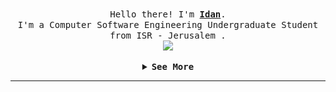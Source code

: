 <p align="center">
  <br>
  <samp>
    Hello there! I'm <b><a rel="nofollow noopener noreferrer" target="_blank" href="https://tanx.dev">Idan</a></b>.
    <br>I'm a Computer Software Engineering Undergraduate Student from ISR - Jerusalem .<br>

</samp>

  <img src="https://media1.giphy.com/media/U3ePc8qMw4zdRhPiF0/giphy.gif?cid=790b7611a49f0fc33c7589dbb801140639191cb775b9ca40&rid=giphy.gif&ct=s" width="200"/>

</p>


<details align="center">

<summary> <b> <samp>See More</samp></b></summary>
<samp>
 <b><h2 style="color: #fc6203">A B O U T &nbsp;M E</h2> </b>

<img src="https://media3.giphy.com/media/ixzAG6ndhFIw5mS8LL/giphy.gif?cid=790b7611a55cbda791f900d1a41b652dad2e8d44622a1a92&rid=giphy.gif&ct=s" width="200"/>

Current Project: <a href="https://github.com/idankelman/Typing_Website">Typing Wbsite For Programmers.</a>

<p align="center">
  <a rel="nofollow noopener noreferrer" target="_blank" href="https://www.linkedin.com/in/tania-r-zuniga/">
  <img src="https://raw.githubusercontent.com/TanZng/TanZng/master/assets/linkedin.png" width="30px" alt="LinkedIn"></a>
  &nbsp; 
  &nbsp;
  <a rel="nofollow noopener noreferrer" target="_blank" href="https://twitter.com/tanx_dev">
  <img src="https://raw.githubusercontent.com/TanZng/TanZng/master/assets/twitter.png" width="30px" alt="Twitter"></a>
  &nbsp; 
  &nbsp;
  <a rel="mailto:kelmanidan@gmail.com" target="_blank" href="mailto:kelmanidan@gmail.com">
  <img src="https://cdn.icon-icons.com/icons2/2631/PNG/512/gmail_new_logo_icon_159149.png" width="30px" alt="YouTube"></a>
  &nbsp;
  &nbsp;
  <a rel="https://api.whatsapp.com/send?phone=0549764489" target="_blank" href="https://api.whatsapp.com/send?phone=0549764489">
  <img src="https://1.bp.blogspot.com/-zNhb4Jlgjh8/XxFkwihoQ8I/AAAAAAAACS8/tRHsoYUHMXUGbZOPMPIVw48olh6jSqEbwCPcBGAYYCw/s400/whatsapp-logo-2.png" width="23px" alt="Secret"></a>
</p> 


</samp>
</details>

----

